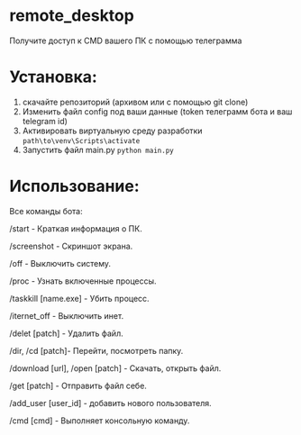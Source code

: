 # remote_desktop
Получите доступ к CMD вашего ПК с помощью телеграмма

# Установка: 
1) скачайте репозиторий (архивом или с помощью git clone)
2) Изменить файл config под ваши данные (token телеграмм бота и ваш telegram id)
3) Активировать виртуальную среду разработки
```path\to\venv\Scripts\activate```
4) Запустить файл main.py
```python main.py```

# Использование:
Все команды бота:<p>
  /start - Краткая информация о ПК.<p>
  /screenshot - Скриншот экрана.<p>
  /off - Выключить систему.<p>
  /proc - Узнать включенные процессы.<p>
  /taskkill [name.exe] - Убить процесс.<p>
  /iternet_off - Выключить инет.<p>
  /delet [patch] - Удалить файл.<p>
  /dir, /cd [patch]- Перейти, посмотреть папку.<p>
  /download [url], /open [patch] - Скачать, открыть файл.<p>
  /get [patch] - Отправить файл себе.<p>
  /add_user [user_id] - добавить нового пользователя.<p>
  /cmd [cmd] - Выполняет консольную команду.<p>

